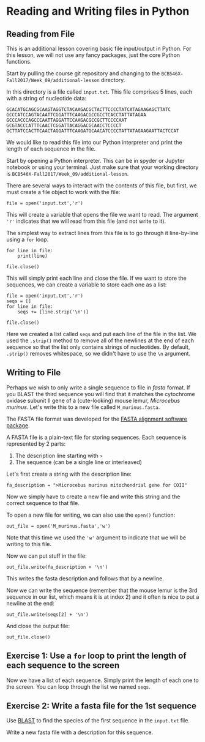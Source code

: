 # Reading and Writing files in Python

## Reading from File

This is an additional lesson covering basic file input/output in Python. For this lesson, we will not use any fancy packages, just the core Python functions.

Start by pulling the course git repository and changing to the `BCB546X-Fall2017/Week_09/additional-lesson` directory.

In this directory is a file called `input.txt`. This file comprises 5 lines, each with a string of nucleotide data:

```
GCACATGCAGCGCAAGTAGGTCTACAAGACGCTACTTCCCCTATCATAGAAGAGCTTATC
GCCCATCCAGTACAATTCGGATTTCAAGACGCCGCCTCACCTATTATAGAA
GCCCACCCAGCCCAATTAGGATTCCAAGACGCCGCTTCCCCAAT
GCGTACCCATTTCAACTCGGATTACAGGACGCAACCTCCCCT
GCTTATCCACTTCAACTAGGATTTCAAGATGCAACATCCCCTATTATAGAAGAATTACTCCAT
```

We would like to read this file into our Python interpreter and print the length of each sequence in the file.

Start by opening a Python interpreter. This can be in spyder or Jupyter notebook or using your terminal. Just make sure that your working directory is `BCB546X-Fall2017/Week_09/additional-lesson`.

There are several ways to interact with the contents of this file, but first, we must create a file object to work with the file:

```
file = open('input.txt','r')
```

This will create a variable that opens the file we want to read. The argument `'r'` indicates that we will read from this file (and not write to it).

The simplest way to extract lines from this file is to go through it line-by-line using a `for` loop. 

```
for line in file:
	print(line)

file.close()
```

This will simply print each line and close the file.
If we want to store the sequences, we can create a variable to store each one as a list:

```
file = open('input.txt','r')
seqs = []
for line in file:
	seqs += [line.strip('\n')]

file.close()
```

Here we created a list called `seqs` and put each line of the file in the list. We used the `.strip()` method to remove all of the newlines at the end of each sequence so that the list only contains strings of nucleotides. By default, `.strip()` removes whitespace, so we didn't have to use the `\n` argument.

## Writing to File

Perhaps we wish to only write a single sequence to file in *fasta* format. If you BLAST the third sequence you will find that it matches the cytochrome oxidase subunit II gene of a (cute-looking) mouse lemur, *Microcebus murinus*. Let's write this to a new file called `M_murinus.fasta`.

The FASTA file format was developed for the [FASTA alignment software package](http://fasta.bioch.virginia.edu/fasta_www2/fasta_list2.shtml).

A FASTA file is a plain-text file for storing sequences. Each sequence is represented by 2 parts:

1. The description line starting with `>` 
2. The sequence (can be a single line or interleaved)

Let's first create a string with the description line:

```
fa_description = ">Microcebus murinus mitochondrial gene for COII"
```

Now we simply have to create a new file and write this string and the correct sequence to that file.

To open a new file for writing, we can also use the `open()` function:

```
out_file = open('M_murinus.fasta','w')
```

Note that this time we used the `'w'` argument to indicate that we will be writing to this file.

Now we can put stuff in the file:

```
out_file.write(fa_description + '\n')
```

This writes the fasta description and follows that by a newline.

Now we can write the sequence (remember that the mouse lemur is the 3rd sequence in our list, which means it is at index 2) and it often is nice to put a newline at the end:

```
out_file.write(seqs[2] + '\n')
```

And close the output file:

```
out_file.close()
```


## Exercise 1: Use a `for` loop to print the length of each sequence to the screen

Now we have a list of each sequence. Simply print the length of each one to the screen. You can loop through the list we named `seqs`. 

## Exercise 2: Write a fasta file for the 1st sequence 

Use [BLAST](https://blast.ncbi.nlm.nih.gov/Blast.cgi?PROGRAM=blastn&PAGE_TYPE=BlastSearch&LINK_LOC=blasthome) to find the species of the first sequence in the `input.txt` file. 

Write a new fasta file with a description for this sequence.



